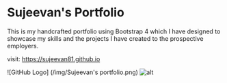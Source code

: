 # Sujeevan's Portfolio

This is my handcrafted portfolio using Bootstrap 4 which I have designed to showcase my skills and the projects I have created to the prospective employers.

visit: https://sujeevan81.github.io

![GitHub Logo] (/img/Sujeevan's portfolio.png)
![alt](https://sujeevan81.github.io)